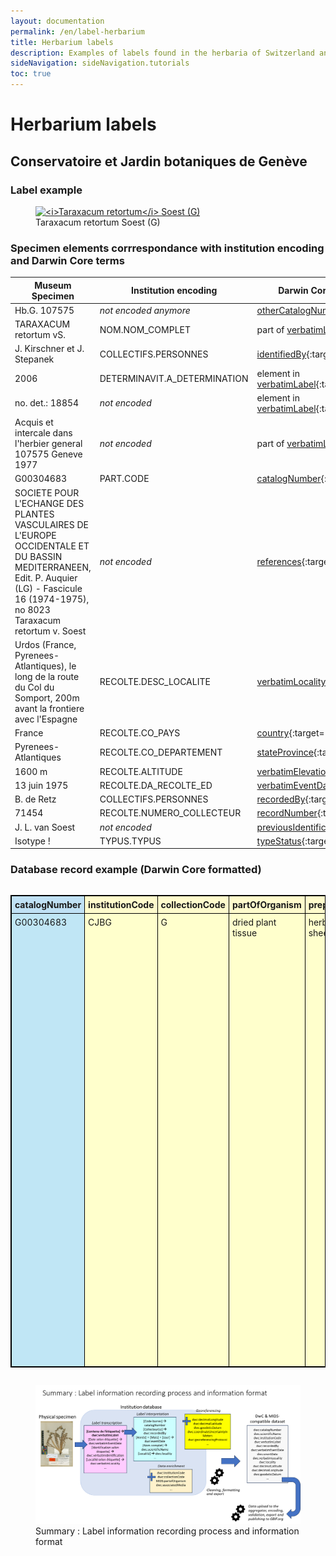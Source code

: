 ```yaml
---
layout: documentation
permalink: /en/label-herbarium
title: Herbarium labels
description: Examples of labels found in the herbaria of Switzerland and their corresponding Darwin Core encoding
sideNavigation: sideNavigation.tutorials
toc: true
---
```


<head>
  <!-- Lightbox2 CSS -->
  <link href="https://cdnjs.cloudflare.com/ajax/libs/lightbox2/2.11.3/css/lightbox.min.css" rel="stylesheet">
  
  <!-- Lightbox2 JavaScript -->
  <script src="https://cdnjs.cloudflare.com/ajax/libs/lightbox2/2.11.3/js/lightbox-plus-jquery.min.js"></script>

  <!-- Zoom.js CSS -->
  <link rel="stylesheet" href="https://cdnjs.cloudflare.com/ajax/libs/zoom.js/0.2.0/css/zoom.min.css">

  <!-- Zoom.js JavaScript -->
  <script src="https://cdnjs.cloudflare.com/ajax/libs/zoom.js/0.2.0/js/zoom.min.js"></script>

</head>

# Herbarium labels

## Conservatoire et Jardin botaniques de Genève

### Label example

<figure class="has-text-centered">
  <a href="/assets/images/categories/Label_Herbarium_G_G00304683.jpg" data-lightbox="image-1" data-title='<a href="https://www.ville-ge.ch/musinfo/bd/cjb/chg/" target="_blank">Conservatoire et Jardin botaniques de Genève</a>' data-action="zoom">
    <img src="/assets/images/categories/Label_Herbarium_G_G00304683.jpg" alt="<i>Taraxacum retortum</i> Soest (G)" />
  </a>
  <figcaption>Taraxacum retortum Soest (G)</figcaption>
</figure>

### Specimen elements corrrespondance with institution encoding and Darwin Core terms

| Museum Specimen | Institution encoding | Darwin Core correspondance |
| --------------- | -------------------- | -------------------------- |
| Hb.G. 107575 | _not encoded anymore_ | [otherCatalogNumbers](https://dwc.tdwg.org/terms/#dwc:otherCatalogNumbers){:target="_blank"} |
| TARAXACUM retortum vS. | NOM.NOM_COMPLET | part of [verbatimLabel](https://dwc.tdwg.org/terms/#dwc:verbatimLabel){:target="_blank"} |
| J. Kirschner et J. Stepanek | COLLECTIFS.PERSONNES | [identifiedBy](https://dwc.tdwg.org/terms/#dwc:identifiedBy){:target="_blank"} |
| 2006 | DETERMINAVIT.A_DETERMINATION | element in [verbatimLabel](https://dwc.tdwg.org/terms/#dwc:verbatimLabel){:target="_blank"} |
| no. det.: 18854 | _not encoded_ | element in [verbatimLabel](https://dwc.tdwg.org/terms/#dwc:verbatimLabel){:target="_blank"} |
| Acquis et intercale dans l'herbier general 107575 Geneve 1977 | _not encoded_ | part of [verbatimLabel](https://dwc.tdwg.org/terms/#dwc:verbatimLabel){:target="_blank"} |
| G00304683 | PART.CODE | [catalogNumber](https://dwc.tdwg.org/terms/#dwc:catalogNumber){:target="_blank"} |
| SOCIETE POUR L'ECHANGE DES PLANTES VASCULAIRES DE L'EUROPE OCCIDENTALE ET DU BASSIN MEDITERRANEEN, Edit. P. Auquier (LG) - Fascicule 16 (1974-1975), no 8023 Taraxacum retortum v. Soest | _not encoded_ | [references](https://dwc.tdwg.org/terms/#dcterms:references){:target="_blank"} |
| Urdos (France, Pyrenees-Atlantiques), le long de la route du Col du Somport, 200m avant la frontiere avec l'Espagne | RECOLTE.DESC_LOCALITE | [verbatimLocality](https://dwc.tdwg.org/terms/#dwc:verbatimLocality){:target="_blank"} |
| France | RECOLTE.CO_PAYS | [country](https://dwc.tdwg.org/terms/#dwc:country){:target="_blank"} |
| Pyrenees-Atlantiques | RECOLTE.CO_DEPARTEMENT | [stateProvince](https://dwc.tdwg.org/terms/#dwc:stateProvince){:target="_blank"} |
| 1600 m | RECOLTE.ALTITUDE | [verbatimElevation](https://dwc.tdwg.org/terms/#dwc:verbatimElevation){:target="_blank"} |
| 13 juin 1975 | RECOLTE.DA_RECOLTE_ED | [verbatimEventDate](https://dwc.tdwg.org/terms/#dwc:verbatimEventDate){:target="_blank"} |
| B. de Retz | COLLECTIFS.PERSONNES | [recordedBy](https://dwc.tdwg.org/terms/#dwc:recordedBy){:target="_blank"} |
| 71454 | RECOLTE.NUMERO_COLLECTEUR | [recordNumber](https://dwc.tdwg.org/terms/#dwc:recordNumber){:target="_blank"} |
| J. L. van Soest | _not encoded_ | [previousIdentifications](https://dwc.tdwg.org/terms/#dwc:previousIdentifications){:target="_blank"} |
| Isotype ! | TYPUS.TYPUS | [typeStatus](https://dwc.tdwg.org/terms/#dwc:typeStatus){:target="_blank"} |


### Database record example (Darwin Core formatted)

<div style="overflow-x: auto;">
  <table style="width: 100%; border-collapse: collapse; border: 1px solid black;">
    <tr>
      <th style="text-align: left; vertical-align: middle; border: 1px solid black; padding: 5px; background-color: #c0e1f5;">catalogNumber</th>
      <th style="text-align: left; vertical-align: middle; border: 1px solid black; padding: 5px; background-color: #FFFBCC;">institutionCode</th>
      <th style="text-align: left; vertical-align: middle; border: 1px solid black; padding: 5px; background-color: #FFFBCC;">collectionCode</th>
      <th style="text-align: left; vertical-align: middle; border: 1px solid black; padding: 5px; background-color: #FFFBCC;">partOfOrganism</th>
      <th style="text-align: left; vertical-align: middle; border: 1px solid black; padding: 5px; background-color: #FFFBCC;">preparations</th>
      <th style="text-align: left; vertical-align: middle; border: 1px solid black; padding: 5px; background-color: #FFFBCC;">references</th>
      <th style="text-align: left; vertical-align: middle; border: 1px solid black; padding: 5px; background-color: #FFFBCC;">occurrenceID</th>
      <th style="text-align: left; vertical-align: middle; border: 1px solid black; padding: 5px; background-color: #FFFBCC;">associatedMedia</th>
      <th style="text-align: left; vertical-align: middle; border: 1px solid black; padding: 5px; background-color: #f2ceeb;">verbatimLabel</th>
      <th style="text-align: left; vertical-align: middle; border: 1px solid black; padding: 5px; background-color: #c0e1f5;">otherCatalogNumbers</th>
      <th style="text-align: left; vertical-align: middle; border: 1px solid black; padding: 5px; background-color: #c0e1f5;">yearCollectionEntrance</th>
      <th style="text-align: left; vertical-align: middle; border: 1px solid black; padding: 5px; background-color: #f2ceeb;">verbatimEventDate</th>
      <th style="text-align: left; vertical-align: middle; border: 1px solid black; padding: 5px; background-color: #c0e1f5;">day</th>
      <th style="text-align: left; vertical-align: middle; border: 1px solid black; padding: 5px; background-color: #c0e1f5;">month</th>
      <th style="text-align: left; vertical-align: middle; border: 1px solid black; padding: 5px; background-color: #c0e1f5;">year</th>
      <th style="text-align: left; vertical-align: middle; border: 1px solid black; padding: 5px; background-color: #85d050;">eventDate</th>
      <th style="text-align: left; vertical-align: middle; border: 1px solid black; padding: 5px; background-color: #c0e1f5;">typeStatus</th>
      <th style="text-align: left; vertical-align: middle; border: 1px solid black; padding: 5px; background-color: #f2ceeb;">verbatimIdentification</th>
      <th style="text-align: left; vertical-align: middle; border: 1px solid black; padding: 5px; background-color: #c0e1f5;">scientificName</th>
      <th style="text-align: left; vertical-align: middle; border: 1px solid black; padding: 5px; background-color: #85d050;">acceptedNameUsage</th>
      <th style="text-align: left; vertical-align: middle; border: 1px solid black; padding: 5px; background-color: #c0e1f5;">family</th>
      <th style="text-align: left; vertical-align: middle; border: 1px solid black; padding: 5px; background-color: #c0e1f5;">genus</th>
      <th style="text-align: left; vertical-align: middle; border: 1px solid black; padding: 5px; background-color: #c0e1f5;">specificEpithet</th>
      <th style="text-align: left; vertical-align: middle; border: 1px solid black; padding: 5px; background-color: #c0e1f5;">scientificNameAuthorship</th>
      <th style="text-align: left; vertical-align: middle; border: 1px solid black; padding: 5px; background-color: #c0e1f5;">recordedBy</th>
      <th style="text-align: left; vertical-align: middle; border: 1px solid black; padding: 5px; background-color: #c0e1f5;">recordNumber</th>
      <th style="text-align: left; vertical-align: middle; border: 1px solid black; padding: 5px; background-color: #c0e1f5;">identifiedBy</th>
      <th style="text-align: left; vertical-align: middle; border: 1px solid black; padding: 5px; background-color: #c0e1f5;">dateIdentified</th>
      <th style="text-align: left; vertical-align: middle; border: 1px solid black; padding: 5px; background-color: #f2ceeb;">verbatimLocality</th>
      <th style="text-align: left; vertical-align: middle; border: 1px solid black; padding: 5px; background-color: #85d050;">continent</th>
      <th style="text-align: left; vertical-align: middle; border: 1px solid black; padding: 5px; background-color: #c0e1f5;">country</th>
      <th style="text-align: left; vertical-align: middle; border: 1px solid black; padding: 5px; background-color: #85d050;">stateProvince</th>
      <th style="text-align: left; vertical-align: middle; border: 1px solid black; padding: 5px; background-color: #c0e1f5;">county</th>
      <th style="text-align: left; vertical-align: middle; border: 1px solid black; padding: 5px; background-color: #c0e1f5;">municipality</th>
      <th style="text-align: left; vertical-align: middle; border: 1px solid black; padding: 5px; background-color: #c0e1f5;">locality</th>
      <th style="text-align: left; vertical-align: middle; border: 1px solid black; padding: 5px; background-color: #f2ceeb;">verbatimElevation</th>
      <th style="text-align: left; vertical-align: middle; border: 1px solid black; padding: 5px; background-color: #c0e1f5;">minimumElevationInMeters</th>
      <th style="text-align: left; vertical-align: middle; border: 1px solid black; padding: 5px; background-color: #c0e1f5;">maximumElevationInMeters</th>
      <th style="text-align: left; vertical-align: middle; border: 1px solid black; padding: 5px; background-color: #f2ceeb;">verbatimCoordinates</th>
      <th style="text-align: left; vertical-align: middle; border: 1px solid black; padding: 5px; background-color: #fffc00;">locationID</th>
      <th style="text-align: left; vertical-align: middle; border: 1px solid black; padding: 5px; background-color: #fffc00;">decimalLongitude</th>
      <th style="text-align: left; vertical-align: middle; border: 1px solid black; padding: 5px; background-color: #fffc00;">decimalLatitude</th>
      <th style="text-align: left; vertical-align: middle; border: 1px solid black; padding: 5px; background-color: #fffc00;">geodeticDatum</th>
      <th style="text-align: left; vertical-align: middle; border: 1px solid black; padding: 5px; background-color: #fffc00;">coordinateUncertaintyInMeters</th>
      <th style="text-align: left; vertical-align: middle; border: 1px solid black; padding: 5px; background-color: #fffc00;">coordinatePrecision</th>
      <th style="text-align: left; vertical-align: middle; border: 1px solid black; padding: 5px; background-color: #fffc00;">georeferencedBy</th>
      <th style="text-align: left; vertical-align: middle; border: 1px solid black; padding: 5px; background-color: #fffc00;">georeferenceProtocol</th>
      <th style="text-align: left; vertical-align: middle; border: 1px solid black; padding: 5px; background-color: #fffc00;">georeferencedDate</th>
      <th style="text-align: left; vertical-align: middle; border: 1px solid black; padding: 5px; background-color: #fffc00;">georeferenceSources</th>
      <th style="text-align: left; vertical-align: middle; border: 1px solid black; padding: 5px; background-color: #fffc00;">georeferenceRemarks</th>
    </tr>
    <tr style="height: 100px;">
      <td style="border: 1px solid black; vertical-align: top; padding: 5px;background-color: #c0e6f5;">G00304683</td>
      <td style="border: 1px solid black; vertical-align: top; padding: 5px;background-color: #ffffcc;">CJBG</td>
      <td style="border: 1px solid black; vertical-align: top; padding: 5px;background-color: #ffffcc;">G</td>
      <td style="border: 1px solid black; vertical-align: top; padding: 5px;background-color: #ffffcc;">dried plant tissue</td>
      <td style="border: 1px solid black; vertical-align: top; padding: 5px;background-color: #ffffcc;">herbarium sheet</td>
      <td style="border: 1px solid black; vertical-align: top; padding: 5px;background-color: #ffffcc;">https://www.ville-ge.ch/musinfo/bd/cjb/chg/adetail.php?id=234911&lang=fr</td>
      <td style="border: 1px solid black; vertical-align: top; padding: 5px;background-color: #ffffcc;">https://www.gbif.org/occurrence/1144789039</td>
      <td style="border: 1px solid black; vertical-align: top; padding: 5px;background-color: #ffffcc;">https://www.ville-ge.ch/imagezoom/?FIF=cjbiip/cjb19/img_101/G00304683.ptif&cvt=jpg</td>
      <td style="border: 1px solid black; vertical-align: top; padding: 5px;background-color: #f2ceef; max-height: 100px; overflow-y: auto;">Hb.G. 107575<br> G00304683<br> SOCIETE POUR L'ECHANGE DES PLANTES VASCULAIRES DE L'EUROPE OCCIDENTALE ET DU BASSIN MEDITERRANEEN, Edit. P. Auquier (LG) - Fascicule 16 (1974-1975), no 8023 Taraxacum retortum v. Soest<br> Urdos (France, Pyrenees-Atlantiques), le long de la route du Col du Somport, 200m avant la frontiere avec l'Espagne, alt. 1600 m, 13 juin 1975<br> B. de Retz no 71454<br> J .L. van Soest<br> Isotype !<br> TARAXACUM retortum S.<br> vidi: J. Kirschner et J. Stepanek<br> anno: 2006<br> no. det.: 18854<br> TYPUS<br> Acquis et intercale dans l'herbier general 107575 Geneve 1977</td>
      <td style="border: 1px solid black; vertical-align: top; padding: 5px;background-color: #c0e6f5;">Hb.G. 107575 | SIB ID 236892/1</td>
      <td style="border: 1px solid black; vertical-align: top; padding: 5px;background-color: #c0e6f5;">1977</td>
      <td style="border: 1px solid black; vertical-align: top; padding: 5px;background-color: #f2ceef;">13 juin 1975</td>
      <td style="border: 1px solid black; vertical-align: top; padding: 5px;background-color: #c0e6f5;">13</td>
      <td style="border: 1px solid black; vertical-align: top; padding: 5px;background-color: #c0e6f5;">6</td>
      <td style="border: 1px solid black; vertical-align: top; padding: 5px;background-color: #c0e6f5;">1975</td>
      <td style="border: 1px solid black; vertical-align: top; padding: 5px;background-color: #92d050;">1975-06-13</td>
      <td style="border: 1px solid black; vertical-align: top; padding: 5px;background-color: #c0e6f5;">Isotypus of Taraxacum retortum Soest.</td>
      <td style="border: 1px solid black; vertical-align: top; padding: 5px;background-color: #f2ceef;">Taraxacum retortum v. Soest</td>
      <td style="border: 1px solid black; vertical-align: top; padding: 5px;background-color: #c0e6f5;">Taraxacum retortum Soest.</td>
      <td style="border: 1px solid black; vertical-align: top; padding: 5px;background-color: #92d050;">Taraxacum retortum Soest.</td>
      <td style="border: 1px solid black; vertical-align: top; padding: 5px;background-color: #c0e6f5;">Asteraceae</td>
      <td style="border: 1px solid black; vertical-align: top; padding: 5px;background-color: #c0e6f5;">Taraxacum</td>
      <td style="border: 1px solid black; vertical-align: top; padding: 5px;background-color: #c0e6f5;">retortum</td>
      <td style="border: 1px solid black; vertical-align: top; padding: 5px;background-color: #c0e6f5;">Soest.</td>
      <td style="border: 1px solid black; vertical-align: top; padding: 5px;background-color: #c0e6f5;">de Retz, B.</td>
      <td style="border: 1px solid black; vertical-align: top; padding: 5px;background-color: #c0e6f5;">71454</td>
      <td style="border: 1px solid black; vertical-align: top; padding: 5px;background-color: #c0e6f5;">Stepanek, J.</td>
      <td style="border: 1px solid black; vertical-align: top; padding: 5px;background-color: #c0e6f5;">2006</td>
      <td style="border: 1px solid black; vertical-align: top; padding: 5px;background-color: #f2ceef;">Urdos (France, Pyrénées-Atlantiques), le long de la route du Col du Somport, 200m avant la frontière avec l'Espagne</td>
      <td style="border: 1px solid black; vertical-align: top; padding: 5px;background-color: #92d050;">Europe</td>
      <td style="border: 1px solid black; vertical-align: top; padding: 5px;background-color: #c0e6f5;">France</td>
      <td style="border: 1px solid black; vertical-align: top; padding: 5px;background-color: #92d050;">Nouvelle-Aquitaine</td>
      <td style="border: 1px solid black; vertical-align: top; padding: 5px;background-color: #c0e6f5;">Pyrénées-Atlantiques</td>
      <td style="border: 1px solid black; vertical-align: top; padding: 5px;background-color: #c0e6f5;">Urdos</td>
      <td style="border: 1px solid black; vertical-align: top; padding: 5px;background-color: #c0e6f5;">Col du Somport</td>
      <td style="border: 1px solid black; vertical-align: top; padding: 5px;background-color: #f2ceef;">alt. 1600 m</td>
      <td style="border: 1px solid black; vertical-align: top; padding: 5px;background-color: #c0e6f5;">1600</td>
      <td style="border: 1px solid black; vertical-align: top; padding: 5px;background-color: #c0e6f5;">NA</td>
      <td style="border: 1px solid black; vertical-align: top; padding: 5px;background-color: #f2ceef;">NA</td>
      <td style="border: 1px solid black; vertical-align: top; padding: 5px;background-color: #ffff00;">geopick-v2.1.0-2024-06-18T07-23-18.770Z-243</td>
      <td style="border: 1px solid black; vertical-align: top; padding: 5px;background-color: #ffff00;">42.7961761</td>
      <td style="border: 1px solid black; vertical-align: top; padding: 5px;background-color: #ffff00;">-0.5314797</td>
      <td style="border: 1px solid black; vertical-align: top; padding: 5px;background-color: #ffff00;">epsg:4326</td>
      <td style="border: 1px solid black; vertical-align: top; padding: 5px;background-color: #ffff00;">104</td>
      <td style="border: 1px solid black; vertical-align: top; padding: 5px;background-color: #ffff00;">0.0000001</td>
      <td style="border: 1px solid black; vertical-align: top; padding: 5px;background-color: #ffff00;">A. Mentha</td>
      <td style="border: 1px solid black; vertical-align: top; padding: 5px;background-color: #ffff00;">Georeferencing Quick Reference Guide (Zermoglio et al. 2020, https://doi.org/10.35035/e09p-h128)</td>
      <td style="border: 1px solid black; vertical-align: top; padding: 5px;background-color: #ffff00;">2024-08-12T14:57:33.750Z</td>
      <td style="border: 1px solid black; vertical-align: top; padding: 5px;background-color: #ffff00;">GeoPick v.2.1.0</td>
      <td style="border: 1px solid black; vertical-align: top; padding: 5px;background-color: #ffff00;">Distance assumed along road</td>
    </tr>
  </table>
</div>


<figure class="has-text-centered">
  <a href="/assets/images/GraphsDiagrams/LabelsExamples_G_SummaryRecordingProcess.png" data-lightbox="image-2" data-title='Summary : Label information recording process and information format' data-action="zoom">
    <img src="/assets/images/GraphsDiagrams/LabelsExamples_G_SummaryRecordingProcess.png" alt="<i>Summary : Label information recording process and information format" />
  </a>
  <figcaption>Summary : Label information recording process and information format</figcaption>
</figure>
